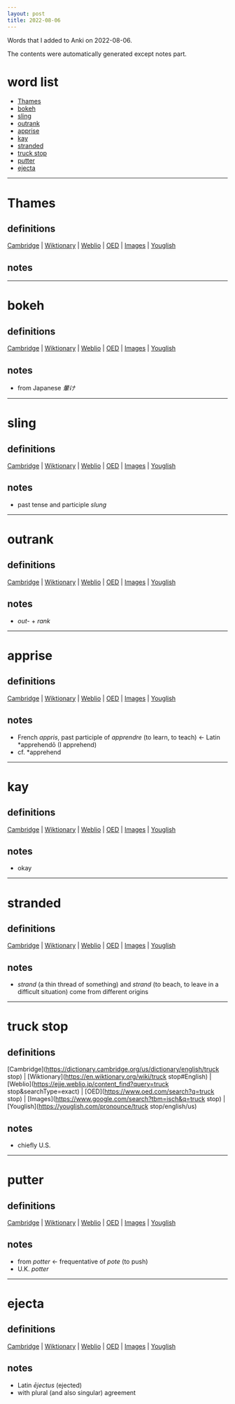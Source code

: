 ```yaml
---
layout: post
title: 2022-08-06
---
```


Words that I added to Anki on 2022-08-06.

The contents were automatically generated except notes part.
# word list
- [Thames](#thames)
- [bokeh](#bokeh)
- [sling](#sling)
- [outrank](#outrank)
- [apprise](#apprise)
- [kay](#kay)
- [stranded](#stranded)
- [truck stop](#truck-stop)
- [putter](#putter)
- [ejecta](#ejecta)

---

# Thames
## definitions
[Cambridge](https://dictionary.cambridge.org/us/dictionary/english/Thames)
|
[Wiktionary](https://en.wiktionary.org/wiki/Thames#English)
|
[Weblio](https://ejje.weblio.jp/content_find?query=Thames&searchType=exact)
|
[OED](https://www.oed.com/search?q=Thames)
|
[Images](https://www.google.com/search?tbm=isch&q=Thames)
|
[Youglish](https://youglish.com/pronounce/Thames/english/us)

## notes

---

# bokeh
## definitions
[Cambridge](https://dictionary.cambridge.org/us/dictionary/english/bokeh)
|
[Wiktionary](https://en.wiktionary.org/wiki/bokeh#English)
|
[Weblio](https://ejje.weblio.jp/content_find?query=bokeh&searchType=exact)
|
[OED](https://www.oed.com/search?q=bokeh)
|
[Images](https://www.google.com/search?tbm=isch&q=bokeh)
|
[Youglish](https://youglish.com/pronounce/bokeh/english/us)

## notes
- from Japanese *暈け*

---

# sling
## definitions
[Cambridge](https://dictionary.cambridge.org/us/dictionary/english/sling)
|
[Wiktionary](https://en.wiktionary.org/wiki/sling#English)
|
[Weblio](https://ejje.weblio.jp/content_find?query=sling&searchType=exact)
|
[OED](https://www.oed.com/search?q=sling)
|
[Images](https://www.google.com/search?tbm=isch&q=sling)
|
[Youglish](https://youglish.com/pronounce/sling/english/us)

## notes
- past tense and participle *slung*

---

# outrank
## definitions
[Cambridge](https://dictionary.cambridge.org/us/dictionary/english/outrank)
|
[Wiktionary](https://en.wiktionary.org/wiki/outrank#English)
|
[Weblio](https://ejje.weblio.jp/content_find?query=outrank&searchType=exact)
|
[OED](https://www.oed.com/search?q=outrank)
|
[Images](https://www.google.com/search?tbm=isch&q=outrank)
|
[Youglish](https://youglish.com/pronounce/outrank/english/us)

## notes
- *out-* + *rank*

---

# apprise
## definitions
[Cambridge](https://dictionary.cambridge.org/us/dictionary/english/apprise)
|
[Wiktionary](https://en.wiktionary.org/wiki/apprise#English)
|
[Weblio](https://ejje.weblio.jp/content_find?query=apprise&searchType=exact)
|
[OED](https://www.oed.com/search?q=apprise)
|
[Images](https://www.google.com/search?tbm=isch&q=apprise)
|
[Youglish](https://youglish.com/pronounce/apprise/english/us)

## notes
- French *appris*, past participle of *apprendre* (to learn, to teach) &lt;- Latin *apprehendō (I apprehend)
- cf. *apprehend

---

# kay
## definitions
[Cambridge](https://dictionary.cambridge.org/us/dictionary/english/kay)
|
[Wiktionary](https://en.wiktionary.org/wiki/kay#English)
|
[Weblio](https://ejje.weblio.jp/content_find?query=kay&searchType=exact)
|
[OED](https://www.oed.com/search?q=kay)
|
[Images](https://www.google.com/search?tbm=isch&q=kay)
|
[Youglish](https://youglish.com/pronounce/kay/english/us)

## notes
- okay

---

# stranded
## definitions
[Cambridge](https://dictionary.cambridge.org/us/dictionary/english/stranded)
|
[Wiktionary](https://en.wiktionary.org/wiki/stranded#English)
|
[Weblio](https://ejje.weblio.jp/content_find?query=stranded&searchType=exact)
|
[OED](https://www.oed.com/search?q=stranded)
|
[Images](https://www.google.com/search?tbm=isch&q=stranded)
|
[Youglish](https://youglish.com/pronounce/stranded/english/us)

## notes
- *strand* (a thin thread of something) and *strand* (to beach, to leave in a difficult situation) come from different origins

---

# truck stop
## definitions
[Cambridge](https://dictionary.cambridge.org/us/dictionary/english/truck stop)
|
[Wiktionary](https://en.wiktionary.org/wiki/truck stop#English)
|
[Weblio](https://ejje.weblio.jp/content_find?query=truck stop&searchType=exact)
|
[OED](https://www.oed.com/search?q=truck stop)
|
[Images](https://www.google.com/search?tbm=isch&q=truck stop)
|
[Youglish](https://youglish.com/pronounce/truck stop/english/us)

## notes
- chiefly U.S.

---

# putter
## definitions
[Cambridge](https://dictionary.cambridge.org/us/dictionary/english/putter)
|
[Wiktionary](https://en.wiktionary.org/wiki/putter#English)
|
[Weblio](https://ejje.weblio.jp/content_find?query=putter&searchType=exact)
|
[OED](https://www.oed.com/search?q=putter)
|
[Images](https://www.google.com/search?tbm=isch&q=putter)
|
[Youglish](https://youglish.com/pronounce/putter/english/us)

## notes
- from *potter* &lt;- frequentative of *pote* (to push)
- U.K. *potter*

---

# ejecta
## definitions
[Cambridge](https://dictionary.cambridge.org/us/dictionary/english/ejecta)
|
[Wiktionary](https://en.wiktionary.org/wiki/ejecta#English)
|
[Weblio](https://ejje.weblio.jp/content_find?query=ejecta&searchType=exact)
|
[OED](https://www.oed.com/search?q=ejecta)
|
[Images](https://www.google.com/search?tbm=isch&q=ejecta)
|
[Youglish](https://youglish.com/pronounce/ejecta/english/us)

## notes
- Latin *ējectus* (ejected)
- with plural (and also singular) agreement

